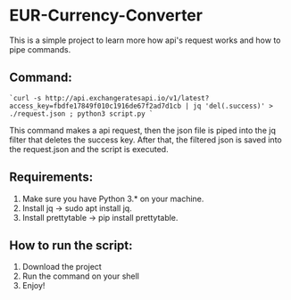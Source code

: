 # EUR-Currency-Converter

This is a simple project to learn more how api's request works and how to pipe commands.

## Command:
    `curl -s http://api.exchangeratesapi.io/v1/latest?access_key=fbdfe17849f010c1916de67f2ad7d1cb | jq 'del(.success)' > ./request.json ; python3 script.py `


This command makes a api request, then the json file is piped into the jq filter that deletes the success key. After that, the filtered json is saved into the request.json and the script is executed.

## Requirements:

1. Make sure you have Python 3.* on your machine.
2. Install jq -> sudo apt install jq.
3. Install prettytable -> pip install prettytable.


## How to run the script:
1. Download the project
2. Run the command on your shell
3. Enjoy!
